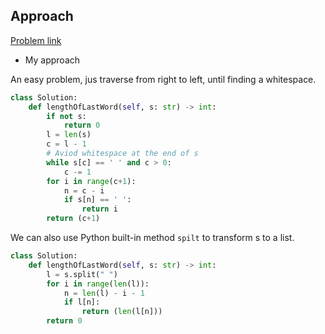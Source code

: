 ## Approach

[Problem link](https://leetcode.com/problems/length-of-last-word/)

- My approach

An easy problem, jus traverse from right to left, until finding a whitespace.
```python
class Solution:
    def lengthOfLastWord(self, s: str) -> int:
        if not s:
            return 0
        l = len(s)
        c = l - 1
        # Aviod whitespace at the end of s
        while s[c] == ' ' and c > 0:
            c -= 1
        for i in range(c+1):
            n = c - i
            if s[n] == ' ':
                return i
        return (c+1)
```

We can also use Python built-in method `spilt` to transform s to a list.
```python
class Solution:
    def lengthOfLastWord(self, s: str) -> int:
        l = s.split(" ")
        for i in range(len(l)):
            n = len(l) - i - 1
            if l[n]:
                return (len(l[n]))
        return 0
```
